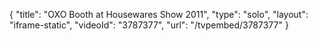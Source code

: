 {
    "title": "OXO Booth at Housewares Show 2011",
    "type": "solo",
    "layout": "iframe-static",
    "videoId": "3787377",
    "url": "\/tvpembed\/3787377"
}
